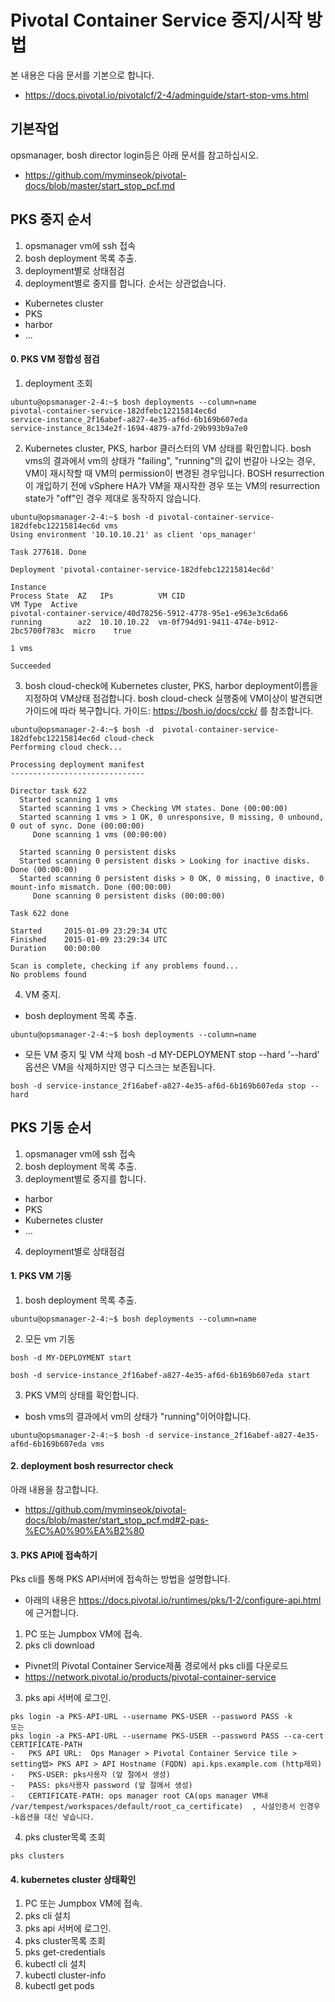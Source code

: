 
# Pivotal Container Service 중지/시작 방법
본 내용은 다음 문서를 기본으로 합니다.
- https://docs.pivotal.io/pivotalcf/2-4/adminguide/start-stop-vms.html

## 기본작업
opsmanager, bosh director login등은 아래 문서를 참고하십시오.
- https://github.com/myminseok/pivotal-docs/blob/master/start_stop_pcf.md

## PKS 중지 순서

1. opsmanager vm에 ssh 접속
2. bosh deployment 목록 추출.
3. deployment별로 상태점검
4. deployment별로 중지를 합니다. 순서는 상관없습니다.
- Kubernetes cluster
- PKS
- harbor
-  ...

#### 0. PKS VM 정합성 점검
1. deployment 조회
```
ubuntu@opsmanager-2-4:~$ bosh deployments --column=name
pivotal-container-service-182dfebc12215814ec6d
service-instance_2f16abef-a827-4e35-af6d-6b169b607eda
service-instance_8c134e2f-1694-4879-a7fd-29b993b9a7e0

```
2. Kubernetes cluster, PKS, harbor 클러스터의 VM 상태를 확인합니다. 
bosh vms의 결과에서 vm의 상태가 "failing", "running"의 값이 번갈아 나오는 경우, VM이 재시작할 때 VM의 permission이 변경된 경우입니다. 
BOSH resurrection이 개입하기 전에 vSphere HA가 VM을 재시작한 경우 또는 VM의 resurrection state가 "off"인 경우 제대로 동작하지 않습니다. 

```
ubuntu@opsmanager-2-4:~$ bosh -d pivotal-container-service-182dfebc12215814ec6d vms
Using environment '10.10.10.21' as client 'ops_manager'

Task 277618. Done

Deployment 'pivotal-container-service-182dfebc12215814ec6d'

Instance                                                        Process State  AZ   IPs          VM CID                                   VM Type  Active
pivotal-container-service/40d78256-5912-4778-95e1-e963e3c6da66  running        az2  10.10.10.22  vm-0f794d91-9411-474e-b912-2bc5700f783c  micro    true

1 vms

Succeeded
```

3. bosh cloud-check에 Kubernetes cluster, PKS, harbor deployment이름을 지정하여 VM상태 점검합니다. 
bosh cloud-check 실행중에 VM이상이 발견되면 가이드에 따라 복구합니다. 가이드: https://bosh.io/docs/cck/ 를 참조합니다.
```
ubuntu@opsmanager-2-4:~$ bosh -d  pivotal-container-service-182dfebc12215814ec6d cloud-check 
Performing cloud check...

Processing deployment manifest
------------------------------

Director task 622
  Started scanning 1 vms
  Started scanning 1 vms > Checking VM states. Done (00:00:00)
  Started scanning 1 vms > 1 OK, 0 unresponsive, 0 missing, 0 unbound, 0 out of sync. Done (00:00:00)
     Done scanning 1 vms (00:00:00)

  Started scanning 0 persistent disks
  Started scanning 0 persistent disks > Looking for inactive disks. Done (00:00:00)
  Started scanning 0 persistent disks > 0 OK, 0 missing, 0 inactive, 0 mount-info mismatch. Done (00:00:00)
     Done scanning 0 persistent disks (00:00:00)

Task 622 done

Started     2015-01-09 23:29:34 UTC
Finished    2015-01-09 23:29:34 UTC
Duration    00:00:00

Scan is complete, checking if any problems found...
No problems found

```

4. VM 중지.

- bosh deployment 목록 추출.
```
ubuntu@opsmanager-2-4:~$ bosh deployments --column=name
```

-  모든 VM  중지 및 VM 삭제
bosh -d MY-DEPLOYMENT stop --hard
'--hard' 옵션은 VM을 삭제하지만 영구 디스크는 보존됩니다.
```
bosh -d service-instance_2f16abef-a827-4e35-af6d-6b169b607eda stop --hard

```

## PKS 기동 순서

1. opsmanager vm에 ssh 접속
2. bosh deployment 목록 추출.
3. deployment별로 중지를 합니다. 
- harbor
- PKS
- Kubernetes cluster
-  ...
4. deployment별로 상태점검


#### 1. PKS VM 기동 
1. bosh deployment 목록 추출.
```
ubuntu@opsmanager-2-4:~$ bosh deployments --column=name

```
2. 모든 vm 기동
```
bosh -d MY-DEPLOYMENT start

bosh -d service-instance_2f16abef-a827-4e35-af6d-6b169b607eda start

```

3. PKS VM의 상태를 확인합니다. 
- bosh vms의 결과에서 vm의 상태가 "running"이어야합니다.
```
ubuntu@opsmanager-2-4:~$ bosh -d service-instance_2f16abef-a827-4e35-af6d-6b169b607eda vms
```

#### 2. deployment bosh resurrector check
아래 내용을 참고합니다.
- https://github.com/myminseok/pivotal-docs/blob/master/start_stop_pcf.md#2-pas-%EC%A0%90%EA%B2%80

#### 3. PKS API에 접속하기
Pks cli를 통해 PKS API서버에 접속하는 방법을 설명합니다. 
- 아래의 내용은 https://docs.pivotal.io/runtimes/pks/1-2/configure-api.html  에 근거합니다. 

1. PC 또는 Jumpbox VM에 접속.
2. pks cli download
- Pivnet의 Pivotal Container Service제품 경로에서 pks cli를  다운로드
- https://network.pivotal.io/products/pivotal-container-service

3.  pks api 서버에 로그인.
```
pks login -a PKS-API-URL --username PKS-USER --password PASS -k
또는
pks login -a PKS-API-URL --username PKS-USER --password PASS --ca-cert CERTIFICATE-PATH
-	PKS API URL:  Ops Manager > Pivotal Container Service tile > setting탭> PKS API > API Hostname (FQDN) api.kps.example.com (http제외)
-	PKS-USER: pks사용자 (앞 절에서 생성)
-	PASS: pks사용자 password (앞 절에서 생성)
-	CERTIFICATE-PATH: ops manager root CA(ops manager VM내 /var/tempest/workspaces/default/root_ca_certificate)  , 사설인증서 인경우 -k옵션을 대신 넣습니다.
```

4. pks cluster목록 조회
```
pks clusters

```
#### 4. kubernetes cluster 상태확인
1. PC 또는 Jumpbox VM에 접속.
2. pks cli 설치
3.  pks api 서버에 로그인.
4. pks cluster목록 조회
5. pks get-credentials <cluster name> 
6. kubectl cli 설치
7. kubectl cluster-info <cluster name> 
8. kubectl get pods


